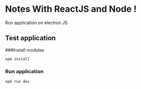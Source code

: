 # Notes With ReactJS and Node !
Run application on electron JS

## Test application
###Install modules
```
npm install
```

### Run application

```
npm run dev
```


